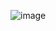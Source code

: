 ![image](https://user-images.githubusercontent.com/72396348/185586920-62b55c2d-1c70-4d10-9f08-a7368eb250ee.png)
